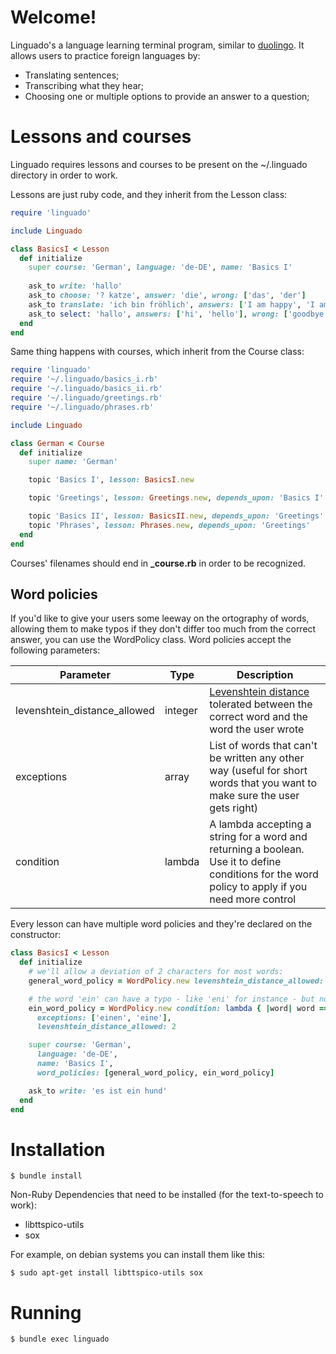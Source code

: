 # Welcome!

Linguado's a language learning terminal program, similar to [duolingo](https://duolingo.com/). It allows users to practice foreign languages by:
* Translating sentences;
* Transcribing what they hear;
* Choosing one or multiple options to provide an answer to a question;

# Lessons and courses

Linguado requires lessons and courses to be present on the ~/.linguado directory in order to work.

Lessons are just ruby code, and they inherit from the Lesson class:

```ruby
require 'linguado'

include Linguado

class BasicsI < Lesson
  def initialize
    super course: 'German', language: 'de-DE', name: 'Basics I' 
    
    ask_to write: 'hallo'
    ask_to choose: '? katze', answer: 'die', wrong: ['das', 'der']
    ask_to translate: 'ich bin fröhlich', answers: ['I am happy', 'I am cheerful']
    ask_to select: 'hallo', answers: ['hi', 'hello'], wrong: ['goodbye']
  end
end
```

Same thing happens with courses, which inherit from the Course class:

```ruby
require 'linguado'
require '~/.linguado/basics_i.rb'
require '~/.linguado/basics_ii.rb'
require '~/.linguado/greetings.rb'
require '~/.linguado/phrases.rb'

include Linguado

class German < Course
  def initialize
    super name: 'German'

    topic 'Basics I', lesson: BasicsI.new

    topic 'Greetings', lesson: Greetings.new, depends_upon: 'Basics I'

    topic 'Basics II', lesson: BasicsII.new, depends_upon: 'Greetings'
    topic 'Phrases', lesson: Phrases.new, depends_upon: 'Greetings'
  end
end
```

Courses' filenames should end in **_course.rb** in order to be recognized.


## Word policies

If you'd like to give your users some leeway on the ortography of words, allowing them to make typos if they don't differ too much from the correct answer, you can use the WordPolicy class. Word policies accept the following parameters:

|Parameter|Type|Description|
|-|-|-|
|levenshtein_distance_allowed|integer|[Levenshtein distance](https://en.wikipedia.org/wiki/Levenshtein_distance) tolerated between the correct word and the word the user wrote|
|exceptions|array|List of words that can't be written any other way (useful for short words that you want to make sure the user gets right)|
|condition|lambda|A lambda accepting a string for a word and returning a boolean. Use it to define conditions for the word policy to apply if you need more control|


Every lesson can have multiple word policies and they're declared on the constructor:

```ruby
class BasicsI < Lesson
  def initialize
    # we'll allow a deviation of 2 characters for most words:
    general_word_policy = WordPolicy.new levenshtein_distance_allowed: 0

    # the word 'ein' can have a typo - like 'eni' for instance - but not be mistaken with 'einen' or 'eine':
    ein_word_policy = WordPolicy.new condition: lambda { |word| word == 'ein' },
      exceptions: ['einen', 'eine'], 
      levenshtein_distance_allowed: 2

    super course: 'German', 
      language: 'de-DE', 
      name: 'Basics I', 
      word_policies: [general_word_policy, ein_word_policy]

    ask_to write: 'es ist ein hund'
  end
end
```

# Installation

	$ bundle install

Non-Ruby Dependencies that need to be installed (for the text-to-speech to work):

* libttspico-utils
* sox

For example, on debian systems you can install them like this:

	$ sudo apt-get install libttspico-utils sox

# Running

	$ bundle exec linguado
